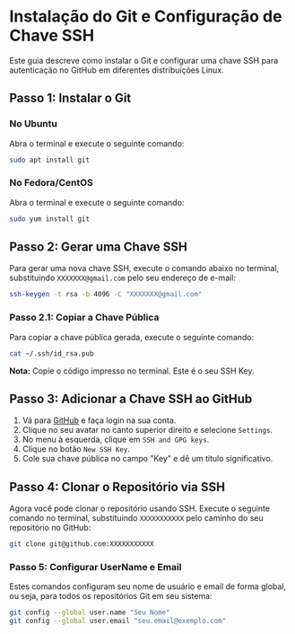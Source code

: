 # Instalação do Git e Configuração de Chave SSH

Este guia descreve como instalar o Git e configurar uma chave SSH para autenticação no GitHub em diferentes distribuições Linux.

## Passo 1: Instalar o Git

### No Ubuntu
Abra o terminal e execute o seguinte comando:
```bash
sudo apt install git
```

### No Fedora/CentOS
Abra o terminal e execute o seguinte comando:
```bash
sudo yum install git
```

## Passo 2: Gerar uma Chave SSH

Para gerar uma nova chave SSH, execute o comando abaixo no terminal, substituindo `XXXXXXX@gmail.com` pelo seu endereço de e-mail:
```bash
ssh-keygen -t rsa -b 4096 -C "XXXXXXX@gmail.com"
```

### Passo 2.1: Copiar a Chave Pública

Para copiar a chave pública gerada, execute o seguinte comando:
```bash
cat ~/.ssh/id_rsa.pub
```
**Nota:** Copie o código impresso no terminal. Este é o seu SSH Key.

## Passo 3: Adicionar a Chave SSH ao GitHub

1. Vá para [GitHub](https://github.com) e faça login na sua conta.
2. Clique no seu avatar no canto superior direito e selecione `Settings`.
3. No menu à esquerda, clique em `SSH and GPG keys`.
4. Clique no botão `New SSH Key`.
5. Cole sua chave pública no campo "Key" e dê um título significativo.

## Passo 4: Clonar o Repositório via SSH

Agora você pode clonar o repositório usando SSH. Execute o seguinte comando no terminal, substituindo `XXXXXXXXXXX` pelo caminho do seu repositório no GitHub:
```bash
git clone git@github.com:XXXXXXXXXXX
```


### Passo 5: Configurar UserName e Email 

Estes comandos configuram seu nome de usuário e email de forma global, ou seja, para todos os repositórios Git em seu sistema:

```sh
git config --global user.name "Seu Nome"
git config --global user.email "seu.email@exemplo.com"
```
